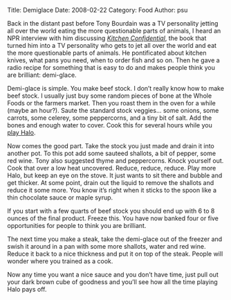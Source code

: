 Title: Demiglace
Date: 2008-02-22
Category: Food
Author: psu

<p>Back in the distant past before Tony Bourdain was a TV personality jetting all
over the world eating the more questionable parts of animals, I heard an NPR
interview with him discussing <em><a href="http://www.amazon.com
/Kitchen-Confidential-Updated-Adventures-Underbelly/dp/0060899220/">Kitchen Confidential</a></em>, the book
that turned him into a TV personality who gets to jet all over the world and
eat the more questionable parts of animals. He pontificated about kitchen
knives, what pans you need, when to order fish and so on. Then he gave a radio
recipe for something that is easy to do and makes people think you are
brilliant: demi-glace.</p>

<p>Demi-glace is simple. You make beef stock. I don&rsquo;t really know how to make
beef stock. I usually just buy some random pieces of bone at the Whole Foods
or the farmers market. Then you roast them in the oven for a while (maybe an
hour?). Saute the standard stock veggies&hellip; some onions, some carrots, some
celerey, some peppercorns, and a tiny bit of salt. Add the bones and enough
water to cover. Cook this for several hours while you <a href="http://tleaves.com/2005/01/28/lazy-food/">play
Halo</a>.</p>

<p>Now comes the good part. Take the stock you just made and drain it into
another pot. To this pot add some sauteed shallots, a bit of pepper, some red
wine. Tony also suggested thyme and peppercorns. Knock yourself out. Cook that
over a low heat uncovered. Reduce, reduce, reduce. Play more Halo, but keep an
eye on the stove. It just wants to sit there and bubble and get thicker. At
some point, drain out the liquid to remove the shallots and reduce it some
more. You know it&rsquo;s right when it sticks to the spoon like a thin chocolate
sauce or maple syrup.</p>

<p>If you start with a few quarts of beef stock you should end up with 6 to 8
ounces of the final product. Freeze this. You have now banked four or five
opportunities for people to think you are brilliant.</p>

<p>The next time you make a steak, take the demi-glace out of the freezer and
swish it around in a pan with some more shallots, water and red wine. Reduce
it back to a nice thickness and put it on top of the steak. People will wonder
where you trained as a cook.</p>

<p>Now any time you want a nice sauce and you don&rsquo;t have time, just pull out your
dark brown cube of goodness and you&rsquo;ll see how all the time playing Halo pays
off.</p>